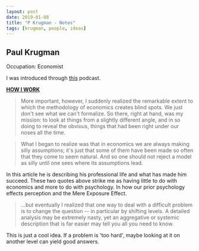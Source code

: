 ```yaml
---
layout: post
date: 2019-01-08
title: "P Krugman - Notes"
tags: [krugman, people, ideas]
---
```


## Paul Krugman

Occupation: Economist

I was introduced through [this](https://medium.com/conversations-with-tyler/tyler-cowen-paul-krugman-economics-bipartisanship-politics-254dcee15b98) podcast.

**[HOW I WORK](https://www.princeton.edu/~pkrugman/howiwork.html)**

> More important, however, I suddenly realized the remarkable extent to which the methodology of economics creates blind spots. We just don't see what we can't formalize. So there, right at hand, was my mission: to look at things from a slightly different angle, and in so doing to reveal the obvious, things that had been right under our noses all the time.

> What I began to realize was that in economics we are always making silly assumptions; it's just that some of them have been made so often that they come to seem natural. And so one should not reject a model as silly until one sees where its assumptions lead.

In this article he is describing his professional life and what has made him succeed.
These two quotes above strike me as having little to do with economics and more to do with psychology.
In how our prior psychology effects perception and the Mere Exposure Effect.

> ...but eventually I realized that one way to deal with a difficult problem is to change the question -- in particular by shifting levels. A detailed analysis may be extremely nasty, yet an aggregative or systemic description that is far easier may tell you all you need to know.

This is just a cool idea.
If a problem is 'too hard', maybe looking at it on another level can yield good answers.
